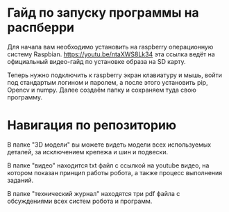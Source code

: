 # Гайд по запуску программы на распберри

Для начала вам необходимо установить на raspberry операционную систему Raspbian.
https://youtu.be/ntaXWS8Lk34 эта ссылка ведёт на официальный видео-гайд по установке образа на SD карту.

Теперь нужно подключить к raspberry экран клавиатуру и мышь, войти под стандартым логином и паролем, а после этого установить pip, Opencv и numpy.
Далее создаём папку и сохраняем туда свою программу.

# Навигация по репозиторию

В папке "3D модели" вы можете видеть модели всех используемых деталей, за исключением крепежа и шин и подвески.

В папке "видео" находится txt файл с ссылкой на youtube видео, на котором показан принцип работы робота, а также процесс выполнения заданий.

В папке "технический журнал" находятся три pdf файла с обсуждениями всех систем робота и программ.
